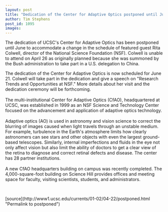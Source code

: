 ```yaml
---
layout: post
title: "Dedication of the Center for Adaptive Optics postponed until June"
author: Tim Stephens
post_id: 1095
images:
---
```


<p>
  The dedication of UCSC's Center for Adaptive Optics has been postponed until June to accommodate a change in the schedule of featured guest Rita Colwell, director of the National Science Foundation (NSF). Colwell is unable to attend on April 26 as originally planned because she was summoned by the Bush administration to take part in a U.S. delegation to China.
</p>
<p>
  The dedication of the Center for Adaptive Optics is now scheduled for June 21. Colwell will take part in the dedication and give a speech on "Research Trends and Opportunities at NSF." More details about her visit and the dedication ceremony will be forthcoming.<br>
  <br>
  The multi-institutional Center for Adaptive Optics (CfAO), headquartered at UCSC, was established in 1999 as an NSF Science and Technology Center focused on the advancement and application of adaptive optics technology.<br>
  <br>
  Adaptive optics (AO) is used in astronomy and vision science to correct the blurring of images caused when light travels through an unstable medium. For example, turbulence in the Earth's atmosphere limits how clearly astronomers can see stars and other objects with even the largest ground-based telescopes. Similarly, internal imperfections and fluids in the eye not only affect vision but also limit the ability of doctors to get a clear view of the retina to diagnose and correct retinal defects and disease. The center has 28 partner institutions.<br>
  <br>
  A new CfAO headquarters building on campus was recently completed. The 4,000-square-foot building on Science Hill provides offices and meeting space for faculty, visiting scientists, students, and administrators.
</p>
<p>
  <br>

</p>
<p>

</p>
[source](http://www1.ucsc.edu/currents/01-02/04-22/postponed.html "Permalink to postponed")

